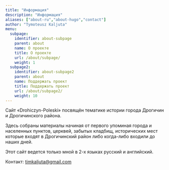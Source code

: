 ```yaml
---
title: "Информация"
description: "Информация"
aliases: ["about-ru","about-hugo","contact"]
author: "Tymoteusz Kaljuta"
menu:
  subpage:
    identifier: about-subpage
    parent: about
    name: О проекте
    title: О проекте
    url: /about/subpage/
    weight: 1
  subpage2:
    identifier: about-subpage2
    parent: about
    name: Поддержать проект
    title: Поддержать проект
    url: /about/subpage2/
    weight: 10
---
```



Сайт «Drohiczyn-Poleski» посвящён тематике истории города Дрогичин и Дрогичинского района.

Здесь собраны материалы начиная от первого упоминая города и населенных пунктов, церквей, забытых кладбищ, исторических мест которые входят в Дрогичинский район либо когда-либо входили до наших дней.

Этот сайт ведется только мной в 2-х языках русский и английский. 

Контакт:
timkaljuta@gmail.com







